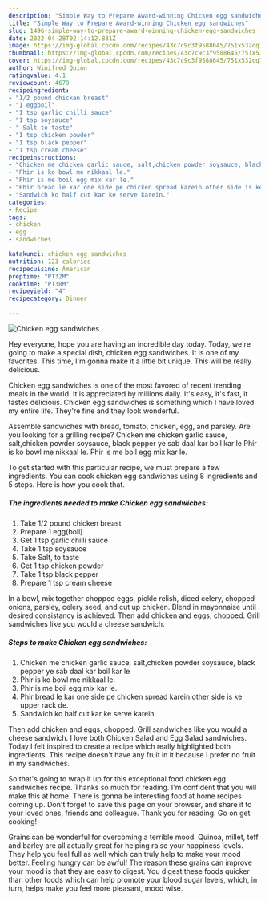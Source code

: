 ```yaml
---
description: "Simple Way to Prepare Award-winning Chicken egg sandwiches"
title: "Simple Way to Prepare Award-winning Chicken egg sandwiches"
slug: 1496-simple-way-to-prepare-award-winning-chicken-egg-sandwiches
date: 2022-04-28T02:14:12.831Z
image: https://img-global.cpcdn.com/recipes/43c7c9c3f9588645/751x532cq70/chicken-egg-sandwiches-recipe-main-photo.jpg
thumbnail: https://img-global.cpcdn.com/recipes/43c7c9c3f9588645/751x532cq70/chicken-egg-sandwiches-recipe-main-photo.jpg
cover: https://img-global.cpcdn.com/recipes/43c7c9c3f9588645/751x532cq70/chicken-egg-sandwiches-recipe-main-photo.jpg
author: Winifred Quinn
ratingvalue: 4.1
reviewcount: 4679
recipeingredient:
- "1/2 pound chicken breast"
- "1 eggboil"
- "1 tsp garlic chilli sauce"
- "1 tsp soysauce"
- " Salt to taste"
- "1 tsp chicken powder"
- "1 tsp black pepper"
- "1 tsp cream cheese"
recipeinstructions:
- "Chicken me chicken garlic sauce, salt,chicken powder soysauce, black pepper ye sab daal kar boil kar le"
- "Phir is ko bowl me nikkaal le."
- "Phir is me boil egg mix kar le."
- "Phir bread le kar one side pe chicken spread karein.other side is ke upper rack de."
- "Sandwich ko half cut kar ke serve karein."
categories:
- Recipe
tags:
- chicken
- egg
- sandwiches

katakunci: chicken egg sandwiches 
nutrition: 123 calories
recipecuisine: American
preptime: "PT32M"
cooktime: "PT38M"
recipeyield: "4"
recipecategory: Dinner

---
```



![Chicken egg sandwiches](https://img-global.cpcdn.com/recipes/43c7c9c3f9588645/751x532cq70/chicken-egg-sandwiches-recipe-main-photo.jpg)

Hey everyone, hope you are having an incredible day today. Today, we're going to make a special dish, chicken egg sandwiches. It is one of my favorites. This time, I'm gonna make it a little bit unique. This will be really delicious.

Chicken egg sandwiches is one of the most favored of recent trending meals in the world. It is appreciated by millions daily. It's easy, it's fast, it tastes delicious. Chicken egg sandwiches is something which I have loved my entire life. They're fine and they look wonderful.

Assemble sandwiches with bread, tomato, chicken, egg, and parsley. Are you looking for a grilling recipe? Chicken me chicken garlic sauce, salt,chicken powder soysauce, black pepper ye sab daal kar boil kar le Phir is ko bowl me nikkaal le. Phir is me boil egg mix kar le.


To get started with this particular recipe, we must prepare a few ingredients. You can cook chicken egg sandwiches using 8 ingredients and 5 steps. Here is how you cook that.

<!--inarticleads1-->

##### The ingredients needed to make Chicken egg sandwiches:

1. Take 1/2 pound chicken breast
1. Prepare 1 egg(boil)
1. Get 1 tsp garlic chilli sauce
1. Take 1 tsp soysauce
1. Take  Salt, to taste
1. Get 1 tsp chicken powder
1. Take 1 tsp black pepper
1. Prepare 1 tsp cream cheese


In a bowl, mix together chopped eggs, pickle relish, diced celery, chopped onions, parsley, celery seed, and cut up chicken. Blend in mayonnaise until desired consistancy is achieved. Then add chicken and eggs, chopped. Grill sandwiches like you would a cheese sandwich. 

<!--inarticleads2-->

##### Steps to make Chicken egg sandwiches:

1. Chicken me chicken garlic sauce, salt,chicken powder soysauce, black pepper ye sab daal kar boil kar le
1. Phir is ko bowl me nikkaal le.
1. Phir is me boil egg mix kar le.
1. Phir bread le kar one side pe chicken spread karein.other side is ke upper rack de.
1. Sandwich ko half cut kar ke serve karein.


Then add chicken and eggs, chopped. Grill sandwiches like you would a cheese sandwich. I love both Chicken Salad and Egg Salad sandwiches. Today I felt inspired to create a recipe which really highlighted both ingredients. This recipe doesn&#39;t have any fruit in it because I prefer no fruit in my sandwiches. 

So that's going to wrap it up for this exceptional food chicken egg sandwiches recipe. Thanks so much for reading. I'm confident that you will make this at home. There is gonna be interesting food at home recipes coming up. Don't forget to save this page on your browser, and share it to your loved ones, friends and colleague. Thank you for reading. Go on get cooking!

Grains can be wonderful for overcoming a terrible mood. Quinoa, millet, teff and barley are all actually great for helping raise your happiness levels. They help you feel full as well which can truly help to make your mood better. Feeling hungry can be awful! The reason these grains can improve your mood is that they are easy to digest. You digest these foods quicker than other foods which can help promote your blood sugar levels, which, in turn, helps make you feel more pleasant, mood wise.
